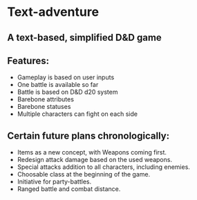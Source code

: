 # Text-adventure

## A text-based, simplified D&D game

## Features:
* Gameplay is based on user inputs
* One battle is available so far
* Battle is based on D&D d20 system
* Barebone attributes
* Barebone statuses
* Multiple characters can fight on each side

## Certain future plans chronologically:
* Items as a new concept, with Weapons coming first.
* Redesign attack damage based on the used weapons.
* Special attacks addition to all characters, including enemies.
* Choosable class at the beginning of the game.
* Initiative for party-battles.
* Ranged battle and combat distance.


